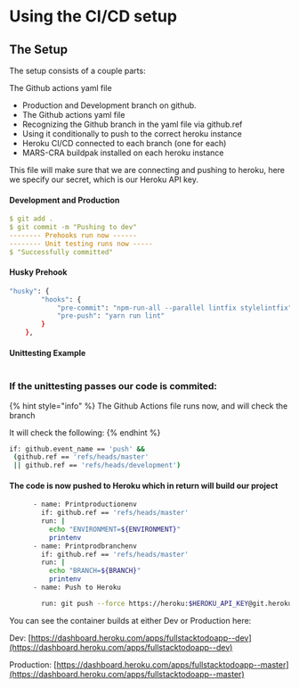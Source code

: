 # Using the CI/CD setup

## The Setup

The setup consists of a couple parts:

The Github actions yaml file

* Production and Development branch on github.
* The Github actions yaml file
* Recognizing the Github branch in the yaml file via github.ref
* Using it conditionally to push to the correct heroku instance
* Heroku CI/CD connected to each branch \(one for each\)
* MARS-CRA buildpak installed on each heroku instance

This file will make sure that we are connecting and pushing to heroku, here we specify our secret, which is our Heroku API key.



#### Development and Production

```yaml
$ git add . 
$ git commit -m "Pushing to dev"
-------- Prehooks run now ------
-------- Unit testing runs now -----
$ "Successfully committed"
```

#### Husky Prehook

```bash
"husky": {
		"hooks": {
			"pre-commit": "npm-run-all --parallel lintfix stylelintfix",
			"pre-push": "yarn run lint"
		}
	},
```

#### Unittesting Example

```bash


```

### If the unittesting passes our code is commited:

{% hint style="info" %}
The Github Actions file runs now, and will check the branch

It will check the following:
{% endhint %}

```bash
if: github.event_name == 'push' &&
 (github.ref == 'refs/heads/master'
 || github.ref == 'refs/heads/development')
```

#### The code is now pushed to Heroku which in return will build our project 

```bash
      - name: Printproductionenv
        if: github.ref == 'refs/heads/master'
        run: |
          echo "ENVIRONMENT=${ENVIRONMENT}"
          printenv
      - name: Printprodbranchenv
        if: github.ref == 'refs/heads/master'
        run: |
          echo "BRANCH=${BRANCH}"
          printenv
      - name: Push to Heroku

        run: git push --force https://heroku:$HEROKU_API_KEY@git.heroku.com/fullstacktodoapp--$ENVIRONMENT.git origin/$BRANCH:master
```

You can see the container builds at either Dev or Production here:

Dev: [https://dashboard.heroku.com/apps/fullstacktodoapp--dev](https://dashboard.heroku.com/apps/fullstacktodoapp--dev)

Production: [https://dashboard.heroku.com/apps/fullstacktodoapp--master](https://dashboard.heroku.com/apps/fullstacktodoapp--master)

